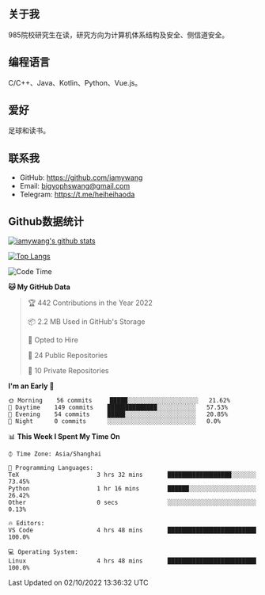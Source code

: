 ## 关于我

985院校研究生在读，研究方向为计算机体系结构及安全、侧信道安全。

## 编程语言

C/C++、Java、Kotlin、Python、Vue.js。

## 爱好

足球和读书。

## 联系我

- GitHub: https://github.com/iamywang
- Email: bigyophswang@gmail.com
- Telegram: https://t.me/heiheihaoda

## Github数据统计

[![iamywang's github stats](https://github-readme-stats.vercel.app/api?username=iamywang&count_private=true&show_icons=true)]()

[![Top Langs](https://github-readme-stats.vercel.app/api/top-langs/?username=iamywang&layout=compact)]()

<!--START_SECTION:waka-->
![Code Time](http://img.shields.io/badge/Code%20Time-585%20hrs%2054%20mins-blue)

**🐱 My GitHub Data** 

> 🏆 442 Contributions in the Year 2022
 > 
> 📦 2.2 MB Used in GitHub's Storage 
 > 
> 💼 Opted to Hire
 > 
> 📜 24 Public Repositories 
 > 
> 🔑 10 Private Repositories  
 > 
**I'm an Early 🐤** 

```text
🌞 Morning    56 commits     █████░░░░░░░░░░░░░░░░░░░░   21.62% 
🌆 Daytime    149 commits    ██████████████░░░░░░░░░░░   57.53% 
🌃 Evening    54 commits     █████░░░░░░░░░░░░░░░░░░░░   20.85% 
🌙 Night      0 commits      ░░░░░░░░░░░░░░░░░░░░░░░░░   0.0%

```


📊 **This Week I Spent My Time On** 

```text
⌚︎ Time Zone: Asia/Shanghai

💬 Programming Languages: 
TeX                      3 hrs 32 mins       ██████████████████░░░░░░░   73.45% 
Python                   1 hr 16 mins        ██████░░░░░░░░░░░░░░░░░░░   26.42% 
Other                    0 secs              ░░░░░░░░░░░░░░░░░░░░░░░░░   0.13%

🔥 Editors: 
VS Code                  4 hrs 48 mins       █████████████████████████   100.0%

💻 Operating System: 
Linux                    4 hrs 48 mins       █████████████████████████   100.0%

```


 Last Updated on 02/10/2022 13:36:32 UTC
<!--END_SECTION:waka-->
